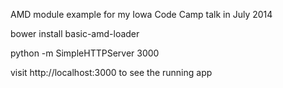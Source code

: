 AMD module example for my Iowa Code Camp talk in July 2014

bower install basic-amd-loader

python -m SimpleHTTPServer 3000

visit http://localhost:3000 to see the running app
